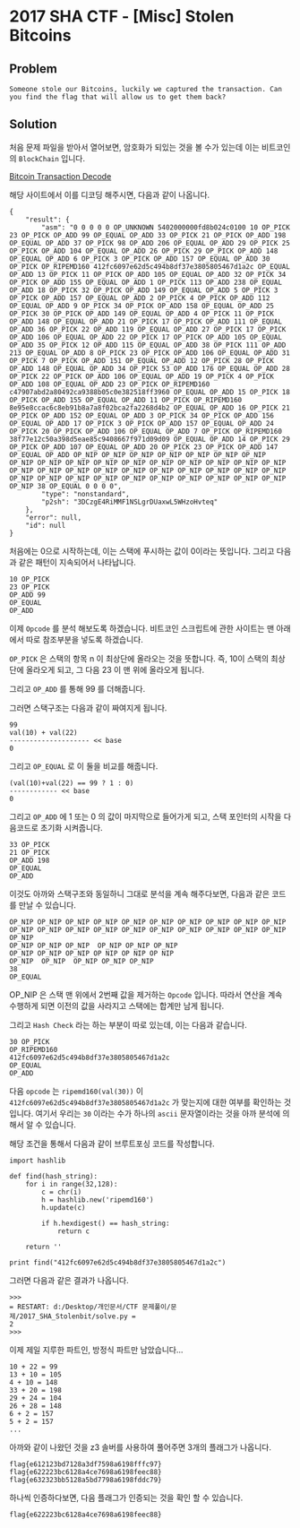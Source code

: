 # 2017 SHA CTF - [Misc] Stolen Bitcoins
## Problem
```
Someone stole our Bitcoins, luckily we captured the transaction. Can you find the flag that will allow us to get them back?
```
## Solution
처음 문제 파일을 받아서 열어보면, 암호화가 되있는 것을 볼 수가 있는데 이는 비트코인의 `BlockChain` 입니다. 

[Bitcoin Transaction Decode](https://chainquery.com/bitcoin-api/decodescript)

해당 사이트에서 이를 디코딩 해주시면, 다음과 같이 나옵니다.
```
{
	"result": {
		"asm": "0 0 0 0 0 OP_UNKNOWN 5402000000fd8b024c0100 10 OP_PICK 23 OP_PICK OP_ADD 99 OP_EQUAL OP_ADD 33 OP_PICK 21 OP_PICK OP_ADD 198 OP_EQUAL OP_ADD 37 OP_PICK 98 OP_ADD 206 OP_EQUAL OP_ADD 29 OP_PICK 25 OP_PICK OP_ADD 104 OP_EQUAL OP_ADD 26 OP_PICK 29 OP_PICK OP_ADD 148 OP_EQUAL OP_ADD 6 OP_PICK 3 OP_PICK OP_ADD 157 OP_EQUAL OP_ADD 30 OP_PICK OP_RIPEMD160 412fc6097e62d5c494b8df37e3805805467d1a2c OP_EQUAL OP_ADD 13 OP_PICK 11 OP_PICK OP_ADD 105 OP_EQUAL OP_ADD 32 OP_PICK 34 OP_PICK OP_ADD 155 OP_EQUAL OP_ADD 1 OP_PICK 113 OP_ADD 238 OP_EQUAL OP_ADD 18 OP_PICK 32 OP_PICK OP_ADD 149 OP_EQUAL OP_ADD 5 OP_PICK 3 OP_PICK OP_ADD 157 OP_EQUAL OP_ADD 2 OP_PICK 4 OP_PICK OP_ADD 112 OP_EQUAL OP_ADD 9 OP_PICK 34 OP_PICK OP_ADD 158 OP_EQUAL OP_ADD 25 OP_PICK 30 OP_PICK OP_ADD 149 OP_EQUAL OP_ADD 4 OP_PICK 11 OP_PICK OP_ADD 148 OP_EQUAL OP_ADD 21 OP_PICK 17 OP_PICK OP_ADD 111 OP_EQUAL OP_ADD 36 OP_PICK 22 OP_ADD 119 OP_EQUAL OP_ADD 27 OP_PICK 17 OP_PICK OP_ADD 106 OP_EQUAL OP_ADD 22 OP_PICK 17 OP_PICK OP_ADD 105 OP_EQUAL OP_ADD 35 OP_PICK 12 OP_ADD 115 OP_EQUAL OP_ADD 38 OP_PICK 111 OP_ADD 213 OP_EQUAL OP_ADD 8 OP_PICK 23 OP_PICK OP_ADD 106 OP_EQUAL OP_ADD 31 OP_PICK 7 OP_PICK OP_ADD 151 OP_EQUAL OP_ADD 12 OP_PICK 28 OP_PICK OP_ADD 148 OP_EQUAL OP_ADD 34 OP_PICK 53 OP_ADD 176 OP_EQUAL OP_ADD 28 OP_PICK 22 OP_PICK OP_ADD 106 OP_EQUAL OP_ADD 19 OP_PICK 4 OP_PICK OP_ADD 108 OP_EQUAL OP_ADD 23 OP_PICK OP_RIPEMD160 c47907abd2a80492ca9388b05c0e382518ff3960 OP_EQUAL OP_ADD 15 OP_PICK 18 OP_PICK OP_ADD 155 OP_EQUAL OP_ADD 11 OP_PICK OP_RIPEMD160 8e95e8ccac6c8eb91b8a7a8f02bca2fa2268d4b2 OP_EQUAL OP_ADD 16 OP_PICK 21 OP_PICK OP_ADD 152 OP_EQUAL OP_ADD 3 OP_PICK 34 OP_PICK OP_ADD 156 OP_EQUAL OP_ADD 17 OP_PICK 3 OP_PICK OP_ADD 157 OP_EQUAL OP_ADD 24 OP_PICK 20 OP_PICK OP_ADD 106 OP_EQUAL OP_ADD 7 OP_PICK OP_RIPEMD160 38f77e12c50a398d5eae85c9408667f971d09d09 OP_EQUAL OP_ADD 14 OP_PICK 29 OP_PICK OP_ADD 107 OP_EQUAL OP_ADD 20 OP_PICK 23 OP_PICK OP_ADD 147 OP_EQUAL OP_ADD OP_NIP OP_NIP OP_NIP OP_NIP OP_NIP OP_NIP OP_NIP OP_NIP OP_NIP OP_NIP OP_NIP OP_NIP OP_NIP OP_NIP OP_NIP OP_NIP OP_NIP OP_NIP OP_NIP OP_NIP OP_NIP OP_NIP OP_NIP OP_NIP OP_NIP OP_NIP OP_NIP OP_NIP OP_NIP OP_NIP OP_NIP OP_NIP OP_NIP OP_NIP OP_NIP OP_NIP OP_NIP OP_NIP 38 OP_EQUAL 0 0 0 0",
		"type": "nonstandard",
		"p2sh": "3DCzgE4RiMMF1NSLgrDUaxwL5WHzoHvteq"
	},
	"error": null,
	"id": null
}
```

처음에는 0으로 시작하는데, 이는 스택에 푸시하는 값이 0이라는 뜻입니다.
그리고 다음과 같은 패턴이 지속되어서 나타납니다.

```
10 OP_PICK
23 OP_PICK
OP_ADD 99
OP_EQUAL
OP_ADD
```

이제 `Opcode` 를 분석 해보도록 하겠습니다.
비트코인 스크립트에 관한 사이트는 맨 아래에서 따로 참조부분을 넣도록 하겠습니다.

`OP_PICK` 은 스택의 항목 n 이 최상단에 올라오는 것을 뜻합니다. 즉, 10이 스택의 최상단에 올라오게 되고, 그 다음 23 이 맨 위에 올라오게 됩니다.

그리고 `OP_ADD` 를 통해 99 를 더해줍니다.


그러면 스택구조는 다음과 같이 짜여지게 됩니다.

```
99
val(10) + val(22)
-------------------- << base
0
```

그리고 `OP_EQUAL` 로 이 둘을 비교를 해줍니다.

```
(val(10)+val(22) == 99 ? 1 : 0)
------------ << base
0
```

그리고 `OP_ADD` 에 1 또는 0 의 값이 마지막으로 들어가게 되고, 스택 포인터의 시작을 다음코드로 초기화 시켜줍니다.

```
33 OP_PICK
21 OP_PICK
OP_ADD 198
OP_EQUAL
OP_ADD
```

이것도 아까와 스택구조와 동일하니 그대로 분석을 계속 해주다보면, 다음과 같은 코드를 만날 수 있습니다.

```
OP_NIP OP_NIP OP_NIP OP_NIP OP_NIP OP_NIP OP_NIP OP_NIP OP_NIP OP_NIP OP_NIP OP_NIP OP_NIP OP_NIP OP_NIP OP_NIP OP_NIP OP_NIP OP_NIP OP_NIP OP_NIP
OP_NIP OP_NIP OP_NIP  OP_NIP OP_NIP OP_NIP
OP_NIP OP_NIP OP_NIP OP NIP OP NIP OP NIP
OP_NIP  OP_NIP  OP_NIP OP_NIP OP_NIP 
38
OP_EQUAL
```

OP_NIP 은 스택 맨 위에서 2번째 값을 제거하는 `Opcode` 입니다. 따라서 연산을 계속 수행하게 되면 이전의 값을 사라지고 스택에는 합계만 남게 됩니다.

그리고 `Hash Check` 라는 하는 부분이 따로 있는데, 이는 다음과 같습니다.

```
30 OP_PICK 
OP_RIPEMD160 
412fc6097e62d5c494b8df37e3805805467d1a2c 
OP_EQUAL 
OP_ADD 
```

다음 `opcode` 는 `ripemd160(val(30))` 이 `412fc6097e62d5c494b8df37e3805805467d1a2c` 가 맞는지에 대한 여부를 확인하는 것입니다. 여기서 우리는 `30` 이라는 수가 하나의 `ascii` 문자열이라는 것을 아까 분석에 의해서 알 수 있습니다.

해당 조건을 통해서 다음과 같이 브루트포싱 코드를 작성합니다.

```
import hashlib

def find(hash_string):
    for i in range(32,128):
        c = chr(i)
        h = hashlib.new('ripemd160')
        h.update(c)

        if h.hexdigest() == hash_string:
            return c

    return ''

print find("412fc6097e62d5c494b8df37e3805805467d1a2c")
```

그러면 다음과 같은 결과가 나옵니다.

```
>>> 
= RESTART: d:/Desktop/개인문서/CTF 문제풀이/문제/2017_SHA_Stolenbit/solve.py =
2
>>> 
```

이제 제일 지루한 파트인, 방정식 파트만 남았습니다...

```
10 + 22 = 99
13 + 10 = 105
4 + 10 = 148
33 + 20 = 198
29 + 24 = 104
26 + 28 = 148
6 + 2 = 157
5 + 2 = 157
...
```

아까와 같이 나왔던 것을 z3 솔버를 사용하여 풀어주면 3개의 플래그가 나옵니다.

```
flag{e612123bd7128a3df7598a6198fffc97}
flag{e622223bc6128a4ce7698a6198feec88}
flag{e632323bb5128a5bd7798a6198fddc79}
```

하나씩 인증하다보면, 다음 플래그가 인증되는 것을 확인 할 수 있습니다.

`flag{e622223bc6128a4ce7698a6198feec88}`
